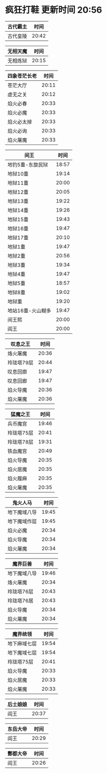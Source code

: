 # 疯狂打鞋 更新时间 20:56

| 古代霸主   | 时间    |
|--------|-------|
| 古代皇陵 | 20:42 |

| 无相天魔   | 时间    |
|--------|-------|
| 无相炼狱 | 20:15 |

| 四象苍茫长老   | 时间    |
|--------|-------|
| 苍茫大厅 | 20:11 |
| 虚无之关 | 20:12 |
| 焰火必春 | 20:33 |
| 焰火必魔 | 20:33 |
| 焰火必太掉 | 20:33 |
| 焰火必询 | 20:33 |
| 焰火屠魔 | 20:33 |

| 间王   | 时间    |
|--------|-------|
| 地钓5重-东旋民狱 | 18:57 |
| 地狱10重 | 19:14 |
| 地狱11重 | 20:00 |
| 地狱12重 | 20:05 |
| 地狱13重 | 19:22 |
| 地狱14重 | 19:26 |
| 地狱15重 | 19:43 |
| 地狱16重 | 19:47 |
| 地狱17重 | 20:10 |
| 地狱1重 | 19:47 |
| 地狱2重 | 20:56 |
| 地狱3重 | 19:34 |
| 地狱4重 | 19:47 |
| 地狱5重 | 18:57 |
| 地狱8重 | 19:02 |
| 地狱重 | 19:20 |
| 地站16重-火山糊多 | 19:47 |
| 间王熙 | 20:00 |
| 阎王 | 20:00 |

| 叹息之王   | 时间    |
|--------|-------|
| 烙火屠魔 | 20:36 |
| 玲珑塔79层 | 20:44 |
| 叹息回廓 | 19:47 |
| 叹息回廊 | 19:47 |
| 焰火导魔 | 20:36 |
| 焰火屠魔 | 20:36 |

| 猛魔之王   | 时间    |
|--------|-------|
| 兵币魔宫 | 19:46 |
| 玲珑塔75层 | 20:41 |
| 玲珑塔78层 | 19:31 |
| 铁血魔宫 | 20:49 |
| 焰火导魔 | 20:35 |
| 焰火居魔 | 20:35 |
| 焰火履麻 | 20:35 |
| 焰火屠魔 | 20:35 |

| 鬼火人马   | 时间    |
|--------|-------|
| 地下魔域八导 | 19:45 |
| 地下魔域作层 | 19:45 |
| 焰火必魔 | 20:34 |
| 焰火导魔 | 20:34 |
| 焰火屠魔 | 20:34 |

| 魔界巨兽   | 时间    |
|--------|-------|
| 地下魔域八导 | 19:46 |
| 烙火屠魔 | 20:34 |
| 玲珑塔76层 | 20:43 |
| 玲珑塔76居 | 20:43 |
| 焰火导魔 | 20:34 |
| 焰火屠魔 | 20:34 |

| 魔界统领   | 时间    |
|--------|-------|
| 地下麻域七层 | 19:54 |
| 地下魔域七层 | 19:54 |
| 玲珑塔75层 | 20:41 |
| 焰火导魔 | 20:33 |
| 焰火居魔 | 20:33 |
| 焰火屠魔 | 20:33 |

| 后土娘娘   | 时间    |
|--------|-------|
| 阎王 | 20:37 |

| 东岳大帝   | 时间    |
|--------|-------|
| 阎王 | 20:29 |

| 酆都大帝   | 时间    |
|--------|-------|
| 阎王 | 20:26 |